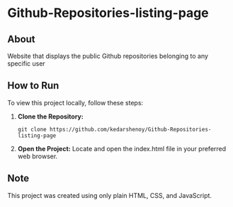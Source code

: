 # Github-Repositories-listing-page

## About
Website that displays the public Github repositories belonging to any specific user

## How to Run

To view this project locally, follow these steps:

1. **Clone the Repository:**
   ```
   git clone https://github.com/kedarshenoy/Github-Repositories-listing-page
   ```
2. **Open the Project:**
  Locate and open the index.html file in your preferred web browser.

## Note
This project was created using only plain HTML, CSS, and JavaScript.
